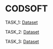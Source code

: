 # CODSOFT

TASK_1: [Dataset](https://www.kaggle.com/datasets/kartik2112/fraud-detection)

TASK_2: [Dataset](https://www.kaggle.com/datasets/shantanudhakadd/bank-customer-churn-prediction)

TASK_3: [Dataset](https://www.kaggle.com/datasets/kartik2112/fraud-detection)
